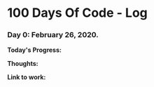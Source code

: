 # 100 Days Of Code - Log

### Day 0: February 26, 2020.

**Today's Progress:** 

**Thoughts:** 

**Link to work:**